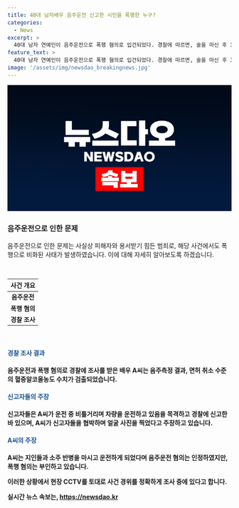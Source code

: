 ```yaml
---
title: 40대 남자배우 음주운전 신고한 시민을 폭행한 누구?
categories:
  - News
excerpt: >
  40대 남자 연예인이 음주운전으로 폭행 혐의로 입건되었다. 경찰에 따르면, 술을 마신 후 3km를 운전한 후 음주측정 결과가 면허 취소 수준의 혈중알코올농도를 보여 경찰 조사를 받고 있다. 또한 폭행 혐의도 조사 중이며, 신고자들을 협박했다는 주장도 있다. 연예인은 음주운전은 인정했지만 폭행은 부인하며 CCTV를 통해 사건 경위를 조사 중이라고 밝혔다.
feature_text: >
  40대 남자 연예인이 음주운전으로 폭행 혐의로 입건되었다. 경찰에 따르면, 술을 마신 후 3km를 운전한 후 음주측정 결과가 면허 취소 수준의 혈중알코올농도를 보여 경찰 조사를 받고 있다. 또한 폭행 혐의도 조사 중이며, 신고자들을 협박했다는 주장도 있다. 연예인은 음주운전은 인정했지만 폭행은 부인하며 CCTV를 통해 사건 경위를 조사 중이라고 밝혔다.
image: '/assets/img/newsdao_breakingnews.jpg'
---
```


<p><img src="/assets/img/newsdao_breakingnews.jpg" alt="flaretime 속보" /></p>

<h3>음주운전으로 인한 문제</h3>

<p>음주운전으로 인한 문제는 사실상 피해자와 용서받기 힘든 범죄로, 해당 사건에서도 폭행으로 비화된 사태가 발생하였습니다. 이에 대해 자세히 알아보도록 하겠습니다.</p>

<p data-ke-size="size16">&nbsp;</p>

<table>
    <thead>
        <tr>
            <th style="text-align: center;">사건 개요</th>
        </tr>
    </thead>
    <tbody>
        <tr>
            <td style="text-align: center; height: 17px;"><b>음주운전</b></td>
        </tr>
        <tr>
            <td style="text-align: center; height: 17px;"><b>폭행 혐의</b></td>
        </tr>
        <tr>
            <td style="text-align: center; height: 17px;"><b>경찰 조사</b></td>
        </tr>
    </tbody>
</table>

<p data-ke-size="size16">&nbsp;</p>

<h4><b><span style="color: #1a5490;">경찰 조사 결과</span><b></h4>

<p>음주운전과 폭행 혐의로 경찰에 조사를 받은 배우 A씨는 음주측정 결과, 면허 취소 수준의 혈중알코올농도 수치가 검출되었습니다.</p>

<h4><b><span style="color: #1a5490;">신고자들의 주장</span><b></h4>

<p>신고자들은 A씨가 운전 중 비틀거리며 차량을 운전하고 있음을 목격하고 경찰에 신고한 바 있으며, A씨가 신고자들을 협박하며 얼굴 사진을 찍었다고 주장하고 있습니다.</p>

<h4><b><span style="color: #1a5490;">A씨의 주장</span><b></h4>

<p>A씨는 지인들과 소주 반병을 마시고 운전하게 되었다며 음주운전 혐의는 인정하였지만, 폭행 혐의는 부인하고 있습니다.</p>

<p>이러한 상황에서 현장 CCTV를 토대로 사건 경위를 정확하게 조사 중에 있다고 합니다.</p>
실시간 뉴스 속보는, <a href="https://newsdao.kr" rel="dofollow">https://newsdao.kr</a>


